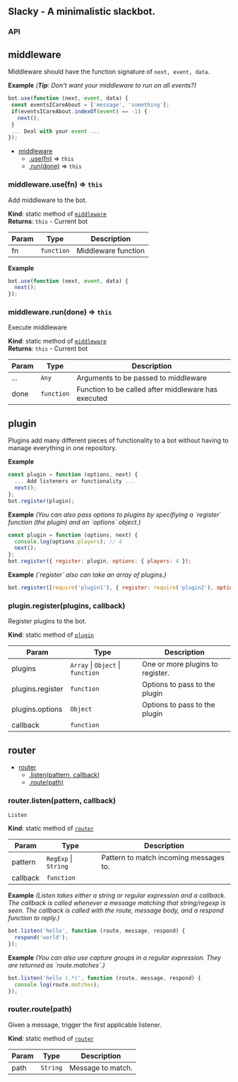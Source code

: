 ## Slacky - A minimalistic slackbot.

### API

<a name="module_middleware"></a>

## middleware
Middleware should have the function signature of `next, event, data`.

**Example** *(**Tip**: Don&#x27;t want your middleware to run on *all* events?)*  
```js
bot.use(function (next, event, data) {
 const eventsICareAbout = ['message', 'something'];
 if(eventsICareAbout.indexOf(event) == -1) {
   next();
 }
 ... Deal with your event ...
});
```

* [middleware](#module_middleware)
    * [.use(fn)](#module_middleware.use) ⇒ <code>this</code>
    * [.run(done)](#module_middleware.run) ⇒ <code>this</code>

<a name="module_middleware.use"></a>

### middleware.use(fn) ⇒ <code>this</code>
Add middleware to the bot.

**Kind**: static method of <code>[middleware](#module_middleware)</code>  
**Returns**: <code>this</code> - Current bot  

| Param | Type | Description |
| --- | --- | --- |
| fn | <code>function</code> | Middleware function |

**Example**  
```js
bot.use(function (next, event, data) {
  next();
});
```
<a name="module_middleware.run"></a>

### middleware.run(done) ⇒ <code>this</code>
Execute middleware

**Kind**: static method of <code>[middleware](#module_middleware)</code>  
**Returns**: <code>this</code> - Current bot  

| Param | Type | Description |
| --- | --- | --- |
| ... | <code>Any</code> | Arguments to be passed to middleware |
| done | <code>function</code> | Function to be called after middleware has executed |

<a name="module_plugin"></a>

## plugin
Plugins add many different pieces of functionality to a bot without having to manage everything in one repository.

**Example**  
```js
const plugin = function (options, next) {
  ... Add listeners or functionality ...
  next();
};
bot.register(plugin);
```
**Example** *(You can also pass options to plugins by specifiying a &#x60;register&#x60; function (the plugin) and an &#x60;options&#x60; object.)*  
```js
const plugin = function (options, next) {
  console.log(options.players); // 4
  next();
};
bot.register({ register: plugin, options: { players: 4 });
```
**Example** *(&#x60;register&#x60; also can take an array of plugins.)*  
```js
bot.register([require('plugin1'), { register: require('plugin2'), options: { players: 4 }]);
```
<a name="module_plugin.register"></a>

### plugin.register(plugins, callback)
Register plugins to the bot.

**Kind**: static method of <code>[plugin](#module_plugin)</code>  

| Param | Type | Description |
| --- | --- | --- |
| plugins | <code>Array</code> &#124; <code>Object</code> &#124; <code>function</code> | One or more plugins to register. |
| plugins.register | <code>function</code> | Options to pass to the plugin |
| plugins.options | <code>Object</code> | Options to pass to the plugin |
| callback | <code>function</code> |  |

<a name="module_router"></a>

## router

* [router](#module_router)
    * [.listen(pattern, callback)](#module_router.listen)
    * [.route(path)](#module_router.route)

<a name="module_router.listen"></a>

### router.listen(pattern, callback)
`Listen`

**Kind**: static method of <code>[router](#module_router)</code>  

| Param | Type | Description |
| --- | --- | --- |
| pattern | <code>RegExp</code> &#124; <code>String</code> | Pattern to match incoming messages to. |
| callback | <code>function</code> |  |

**Example** *(Listen takes either a string or regular expression and a callback. The callback is called whenever a message matching that string/regexp is seen. The callback is called with the route, message body, and a respond function to reply.)*  
```js
bot.listen('hello', function (route, message, respond) {
  respond('world');
});
```
**Example** *(You can also use capture groups in a regular expression. They are returned as &#x60;route.matches&#x60;.)*  
```js
bot.listen('hello (.*)', function (route, message, respond) {
  console.log(route.matches);
});
```
<a name="module_router.route"></a>

### router.route(path)
Given a message, trigger the first applicable listener.

**Kind**: static method of <code>[router](#module_router)</code>  

| Param | Type | Description |
| --- | --- | --- |
| path | <code>String</code> | Message to match. |

